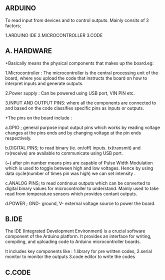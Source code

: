 **ARDUINO**
---

To read input from devices and to control outputs.
Mainly consits of 3 factors;

  1.ARDUINO IDE
  2.MICROCONTROLLER
  3.CODE

**A. HARDWARE**
---
+Basically means the physical components that makes up the board.eg: 

  1.Microcontroller : The microcontroller is the central processing unit of the board, where you upload the code that instructs the board on how to interpret inputs and generate outputs.
  
  2.Power supply : Can be powered using USB port, VIN PIN etc.
  
  3.INPUT AND OUTPUT PINS: where all the components are connected to and based on the code classifies specific pins as inputs or outputs.

+The pins on the board include :

 a.GPIO ; general purpose input output pins which works by reading voltage changes at the pins ends and by changing voltage at the pin ends respectively.
 
 b.DIGITAL PINS; to read binary (ie. on/off) inputs. tx(transmit) and rx(receive) are available to communicate using USB port.
 
   (~) after pin number means pins are capable of Pulse Width Modulation which is used to toggle between high and low voltages. Hence by using data cycle(number of times pin was high) we can set intensity .

 c.ANALOG PINS; to read continous outputs which can be converted to digital binary values for microcontroller to understand. Mainly used to take read from temperature sensors which provides contant outputs.

 d.POWER ; GND- ground,  V- external voltage source to power the board.
 
   
 **B.IDE**
 ---

 The IDE (Integrated Development Environment) is a crucial software component of the Arduino platform. It provides an interface for writing, compiling, and uploading code to Arduino microcontroller boards.
 
 It includes key components like : 
  1.library for pre written codes, 
  2.serial monitor to monitor the outputs
  3.code editor to write the codes
  
**C.CODE**
---



